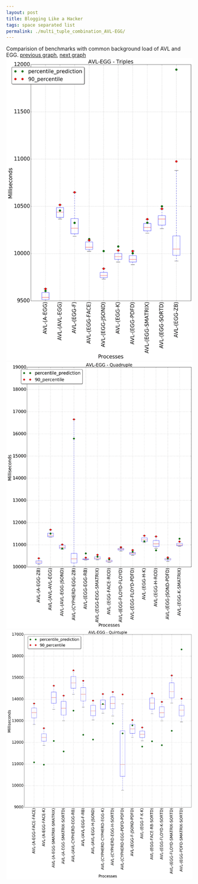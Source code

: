 ```yaml
---
layout: post
title: Blogging Like a Hacker
tags: space separated list
permalink: ./multi_tuple_combination_AVL-EGG/
---
```


Comparision of benchmarks with common background load of AVL and EGG.
[previous graph](./multi_tuple_combination_AVL-CYPHERD/), [next graph](./multi_tuple_combination_AVL-FACE/)
<img src="./images/triple/AVL/AVL-EGG_box.png" alt="graph figure"><img src="./images/quadruple/AVL/AVL-EGG_box.png" alt="graph figure"><img src="./images/quintuple/AVL/AVL-EGG_box.png" alt="graph figure">